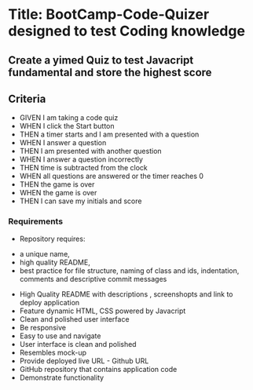 # Title: BootCamp-Code-Quizer designed to test Coding knowledge
## Create a yimed Quiz to test Javacript fundamental and store the highest score


## Criteria
- GIVEN I am taking a code quiz
- WHEN I click the Start button
- THEN a timer starts and I am presented with a question
- WHEN I answer a question
- THEN I am presented with another question
- WHEN I answer a question incorrectly
- THEN time is subtracted from the clock
- WHEN all questions are answered or the timer reaches 0
- THEN the game is over
- WHEN the game is over
- THEN I can save my initials and score

### Requirements

* Repository requires: 
- a unique name,
- high quality README,
- best practice for file structure, naming of class and ids, indentation, comments and descriptive commit messages 
* High Quality README with descriptions , screenshopts and link to deploy application
* Feature dynamic HTML, CSS powered by Javacript
* Clean and  polished user interface
* Be responsive 
* Easy to use and navigate
* User interface is clean and polished 
* Resembles mock-up
* Provide deployed live URL - Github URL
* GitHub repository that contains application code
* Demonstrate functionality 
